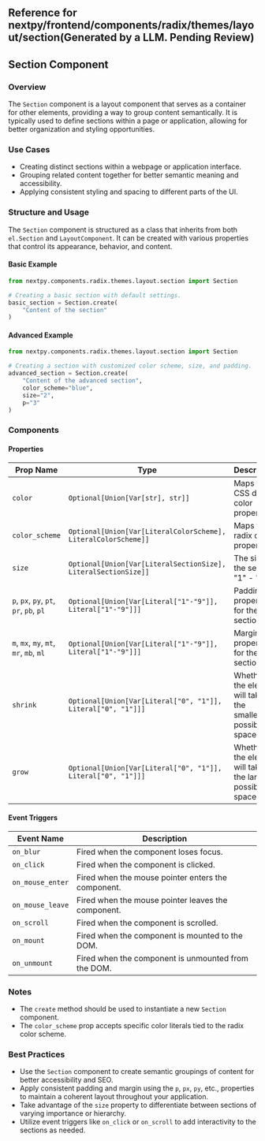 ##  Reference for nextpy/frontend/components/radix/themes/layout/section(Generated by a LLM. Pending Review)

## Section Component

### Overview

The `Section` component is a layout component that serves as a container for other elements, providing a way to group content semantically. It is typically used to define sections within a page or application, allowing for better organization and styling opportunities.

### Use Cases

- Creating distinct sections within a webpage or application interface.
- Grouping related content together for better semantic meaning and accessibility.
- Applying consistent styling and spacing to different parts of the UI.

### Structure and Usage

The `Section` component is structured as a class that inherits from both `el.Section` and `LayoutComponent`. It can be created with various properties that control its appearance, behavior, and content.

#### Basic Example

```python
from nextpy.components.radix.themes.layout.section import Section

# Creating a basic section with default settings.
basic_section = Section.create(
    "Content of the section"
)
```

#### Advanced Example

```python
from nextpy.components.radix.themes.layout.section import Section

# Creating a section with customized color scheme, size, and padding.
advanced_section = Section.create(
    "Content of the advanced section",
    color_scheme="blue",
    size="2",
    p="3"
)
```

### Components

#### Properties

| Prop Name        | Type                                                  | Description                                      |
| ---------------- | ----------------------------------------------------- | ------------------------------------------------ |
| `color`          | `Optional[Union[Var[str], str]]`                      | Maps to CSS default color property.              |
| `color_scheme`   | `Optional[Union[Var[LiteralColorScheme], LiteralColorScheme]]` | Maps to radix color property.                    |
| `size`           | `Optional[Union[Var[LiteralSectionSize], LiteralSectionSize]]` | The size of the section: "1" - "3".              |
| `p`, `px`, `py`, `pt`, `pr`, `pb`, `pl` | `Optional[Union[Var[Literal["1"-"9"]], Literal["1"-"9"]]]` | Padding properties for the section. |
| `m`, `mx`, `my`, `mt`, `mr`, `mb`, `ml` | `Optional[Union[Var[Literal["1"-"9"]], Literal["1"-"9"]]]` | Margin properties for the section.  |
| `shrink`         | `Optional[Union[Var[Literal["0", "1"]], Literal["0", "1"]]]` | Whether the element will take up the smallest possible space. |
| `grow`           | `Optional[Union[Var[Literal["0", "1"]], Literal["0", "1"]]]` | Whether the element will take up the largest possible space.   |

#### Event Triggers

| Event Name        | Description                                          |
| ----------------- | ---------------------------------------------------- |
| `on_blur`         | Fired when the component loses focus.                |
| `on_click`        | Fired when the component is clicked.                 |
| `on_mouse_enter`  | Fired when the mouse pointer enters the component.   |
| `on_mouse_leave`  | Fired when the mouse pointer leaves the component.   |
| `on_scroll`       | Fired when the component is scrolled.                |
| `on_mount`        | Fired when the component is mounted to the DOM.      |
| `on_unmount`      | Fired when the component is unmounted from the DOM.  |

### Notes

- The `create` method should be used to instantiate a new `Section` component.
- The `color_scheme` prop accepts specific color literals tied to the radix color scheme.

### Best Practices

- Use the `Section` component to create semantic groupings of content for better accessibility and SEO.
- Apply consistent padding and margin using the `p`, `px`, `py`, etc., properties to maintain a coherent layout throughout your application.
- Take advantage of the `size` property to differentiate between sections of varying importance or hierarchy.
- Utilize event triggers like `on_click` or `on_scroll` to add interactivity to the sections as needed.